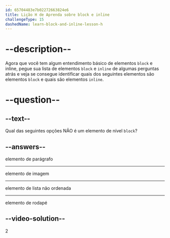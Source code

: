 ```yaml
---
id: 65704483e7b02272663824e6
title: Lição H de Aprenda sobre block e inline
challengeType: 15
dashedName: learn-block-and-inline-lesson-h
---
```


# --description--

Agora que você tem algum entendimento básico de elementos `block` e inline, pegue sua lista de elementos `block` e `inline` de algumas perguntas atrás e veja se consegue identificar quais dos seguintes elementos são elementos `block` e quais são elementos `inline`.

# --question--

## --text--

Qual das seguintes opções NÃO é um elemento de nível `block`?

## --answers--

elemento de parágrafo

---

elemento de imagem

---

elemento de lista não ordenada

---

elemento de rodapé

## --video-solution--

2
